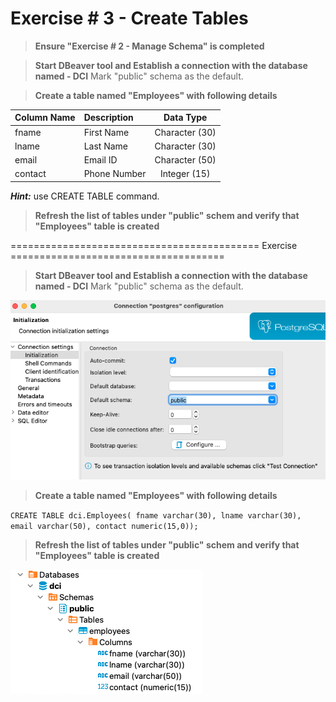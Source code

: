 # Exercise # 3 - Create Tables

> **Ensure "Exercise # 2 - Manage Schema" is completed**

> **Start DBeaver tool and Establish a connection with the database named - DCI**
Mark "public" schema as the default.

> **Create a table named "Employees" with following details**
 
 | Column Name | Description | Data Type |
 |:--- | :--- | :---: |
 |fname|First Name|Character (30)|
 |lname|Last Name|Character (30)|
 |email|Email ID|Character (50)|
 |contact|Phone Number|Integer (15)|

***Hint:*** use CREATE TABLE command.

> **Refresh the list of tables under "public" schem and verify that "Employees" table is created**


=========================================== Exercise =====================================

> **Start DBeaver tool and Establish a connection with the database named - DCI**
Mark "public" schema as the default.

![Screenshot](MarkPublicAsDefault.png)



> **Create a table named "Employees" with following details**

`CREATE TABLE dci.Employees(
fname varchar(30),
lname varchar(30),
email varchar(50),
contact numeric(15,0));`

> **Refresh the list of tables under "public" schem and verify that "Employees" table is created**

![Screenshot](TableReady.png)

